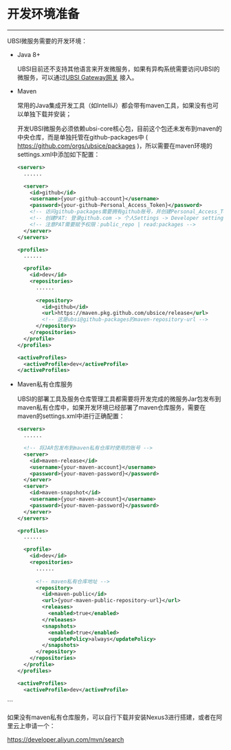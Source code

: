 # 开发环境准备

---

UBSI微服务需要的开发环境：

- Java 8+

  UBSI目前还不支持其他语言来开发微服务，如果有异构系统需要访问UBSI的微服务，可以通过[UBSI Gateway网关](../gateway/readme.md) 接入。

- Maven

  常用的Java集成开发工具（如IntelliJ）都会带有maven工具，如果没有也可以单独下载并安装；

  开发UBSI微服务必须依赖ubsi-core核心包，目前这个包还未发布到maven的中央仓库，而是单独托管在github-packages中 ( https://github.com/orgs/ubsice/packages )，所以需要在maven环境的settings.xml中添加如下配置：

  ```xml
  <servers>
    ......
  
    <server>
      <id>github</id>
      <username>{your-github-account}</username>
      <password>{your-github-Personal_Access_Token}</password>
      <!-- 访问github-packages需要拥有github账号，并创建Personal_Access_Token(PAT) -->
      <!-- 创建PAT: 登录github.com -> 个人Settings -> Developer settings -> Personal access tokens -> Generate new token -->
      <!-- 注意PAT需要赋予权限：public_repo | read:packages -->
    </server>
  </servers>
  
  <profiles>
    ......
  
    <profile>
      <id>dev</id>
      <repositories>
        ......
        
        <repository>
          <id>github</id>
          <url>https://maven.pkg.github.com/ubsice/release</url>
          <!-- 这是ubsi@github-packages的maven-repository-url -->
        </repository>
      </repositories>
    </profile>
  </profiles>
  
  <activeProfiles>
    <activeProfile>dev</activeProfile>
  </activeProfiles>
  ```

- Maven私有仓库服务

  UBSI的部署工具及服务仓库管理工具都需要将开发完成的微服务Jar包发布到maven私有仓库中，如果开发环境已经部署了maven仓库服务，需要在maven的settings.xml中进行正确配置：

  ```xml
  <servers>
    ......
  
    <!-- 将JAR包发布到maven私有仓库时使用的账号 -->
    <server>
      <id>maven-release</id>
      <username>{your-maven-account}</username>
      <password>{your-maven-password}</password>
    </server>
    <server>
      <id>maven-snapshot</id>
      <username>{your-maven-account}</username>
      <password>{your-maven-password}</password>
    </server>
  </servers>
  
  <profiles>
    ......
  
    <profile>
      <id>dev</id>
      <repositories>
        ......
        
        <!-- maven私有仓库地址 -->
        <repository>
          <id>maven-public</id>
          <url>{your-maven-public-repository-url}</url>
          <releases>
            <enabled>true</enabled>
          </releases>
          <snapshots>
            <enabled>true</enabled>
            <updatePolicy>always</updatePolicy>
          </snapshots>
        </repository>
      </repositories>
    </profile>
  </profiles>
  
  <activeProfiles>
    <activeProfile>dev</activeProfile>
</activeProfiles>
  ```

  如果没有maven私有仓库服务，可以自行下载并安装Nexus3进行搭建，或者在阿里云上申请一个：
  
  https://developer.aliyun.com/mvn/search
